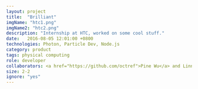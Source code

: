 ```yaml
---
layout: project
title:  "Brilliant"
imgName: "htc1.png"
imgName2: "htc2.png"
description: "Internship at HTC, worked on some cool stuff."
date:   2016-08-05 12:01:00 +0800
technologies: Photon, Particle Dev, Node.js
category: product
tags: physical computing
role: developer
collaborators: <a href="https://github.com/octref">Pine Wu</a> and Linna Li
size: 2-2
ignore: "yes"
---
```


